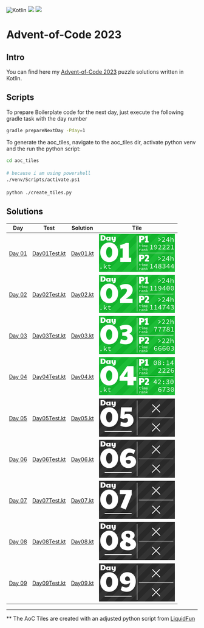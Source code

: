 ![Kotlin](https://img.shields.io/badge/Kotlin-grey?logo=Kotlin&style=for-the-badge)
![](https://img.shields.io/badge/📅%20days-11-005060?style=for-the-badge)
![](https://img.shields.io/badge/⭐%20stars-20-005060?style=for-the-badge)

# Advent-of-Code 2023

## Intro

You can find here my [Advent-of-Code 2023](https://adventofcode.com/2023) puzzle solutions written in Kotlin.

## Scripts

To prepare Boilerplate code for the next day, just execute the following gradle task with the day number
```bash 
gradle prepareNextDay -Pday=1
```

To generate the aoc_tiles, navigate to the aoc_tiles dir, activate python venv and the run the python script:
```bash
cd aoc_tiles

# because i am using powershell
./venv/Scripts/activate.ps1 

python ./create_tiles.py
```

## Solutions

| Day                                           | Test                                                                        | Solution                                                            | Tile                               |
|-----------------------------------------------|-----------------------------------------------------------------------------|---------------------------------------------------------------------|------------------------------------|
| [Day 01](https://adventofcode.com/2023/day/1) | [Day01Test.kt](./src/test/kotlin/tr/emreone/adventofcode/days/Day01Test.kt) | [Day01.kt](./src/main/kotlin/tr/emreone/adventofcode/days/Day01.kt) | ![Day 01](./aoc_tiles/2023/01.png) |
| [Day 02](https://adventofcode.com/2023/day/2) | [Day02Test.kt](./src/test/kotlin/tr/emreone/adventofcode/days/Day02Test.kt) | [Day02.kt](./src/main/kotlin/tr/emreone/adventofcode/days/Day02.kt) | ![Day 02](./aoc_tiles/2023/02.png) |
| [Day 03](https://adventofcode.com/2023/day/3) | [Day03Test.kt](./src/test/kotlin/tr/emreone/adventofcode/days/Day03Test.kt) | [Day03.kt](./src/main/kotlin/tr/emreone/adventofcode/days/Day03.kt) | ![Day 03](./aoc_tiles/2023/03.png) |
| [Day 04](https://adventofcode.com/2023/day/4) | [Day04Test.kt](./src/test/kotlin/tr/emreone/adventofcode/days/Day04Test.kt) | [Day04.kt](./src/main/kotlin/tr/emreone/adventofcode/days/Day04.kt) | ![Day 04](./aoc_tiles/2023/04.png) |
| [Day 05](https://adventofcode.com/2023/day/5) | [Day05Test.kt](./src/test/kotlin/tr/emreone/adventofcode/days/Day05Test.kt) | [Day05.kt](./src/main/kotlin/tr/emreone/adventofcode/days/Day05.kt) | ![Day 05](./aoc_tiles/2023/05.png) |
| [Day 06](https://adventofcode.com/2023/day/6) | [Day06Test.kt](./src/test/kotlin/tr/emreone/adventofcode/days/Day06Test.kt) | [Day06.kt](./src/main/kotlin/tr/emreone/adventofcode/days/Day06.kt) | ![Day 06](./aoc_tiles/2023/06.png) |
| [Day 07](https://adventofcode.com/2023/day/7) | [Day07Test.kt](./src/test/kotlin/tr/emreone/adventofcode/days/Day07Test.kt) | [Day07.kt](./src/main/kotlin/tr/emreone/adventofcode/days/Day07.kt) | ![Day 07](./aoc_tiles/2023/07.png) |
| [Day 08](https://adventofcode.com/2023/day/8) | [Day08Test.kt](./src/test/kotlin/tr/emreone/adventofcode/days/Day08Test.kt) | [Day08.kt](./src/main/kotlin/tr/emreone/adventofcode/days/Day08.kt) | ![Day 08](./aoc_tiles/2023/08.png) |
| [Day 09](https://adventofcode.com/2023/day/9) | [Day09Test.kt](./src/test/kotlin/tr/emreone/adventofcode/days/Day09Test.kt) | [Day09.kt](./src/main/kotlin/tr/emreone/adventofcode/days/Day09.kt) | ![Day 09](./aoc_tiles/2023/09.png) |
<!-- $1 -->

---

** The AoC Tiles are created with an adjusted python script from [LiquidFun](https://github.com/LiquidFun/adventofcode/tree/main/AoCTiles)
